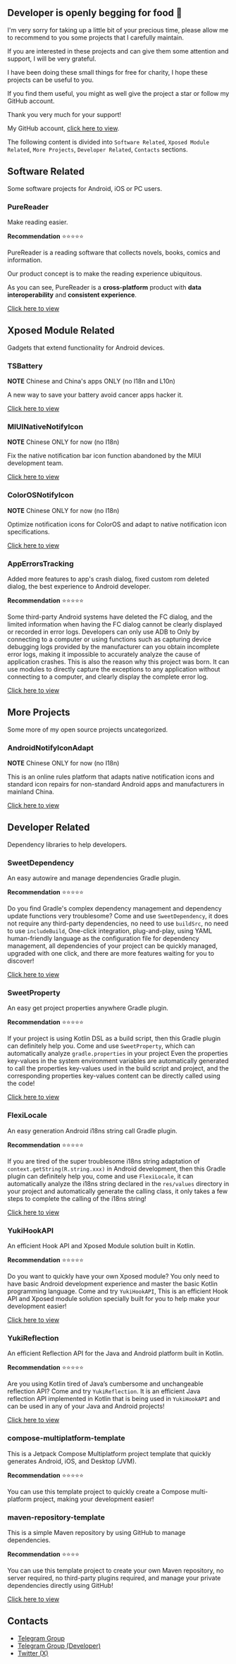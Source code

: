 ## Developer is openly begging for food 👋

I'm very sorry for taking up a little bit of your precious time,
please allow me to recommend to you some projects that I carefully maintain.

If you are interested in these projects and can give them some attention and support, I will be very grateful.

I have been doing these small things for free for charity, I hope these projects can be useful to you.

If you find them useful, you might as well give the project a star or follow my GitHub account.

Thank you very much for your support!

My GitHub account, [click here to view](https://github.com/fankes).

The following content is divided into `Software Related`, `Xposed Module Related`, `More Projects`, `Developer Related`, `Contacts` sections.

## Software Related

Some software projects for Android, iOS or PC users.

### PureReader

Make reading easier.

**Recommendation** ⭐⭐⭐⭐⭐

PureReader is a reading software that collects novels, books, comics and information.

Our product concept is to make the reading experience ubiquitous.

As you can see, PureReader is a **cross-platform** product with **data interoperability** and **consistent experience**.

[Click here to view](https://github.com/PureReader)

## Xposed Module Related

Gadgets that extend functionality for Android devices.

### TSBattery

**NOTE** Chinese and China's apps ONLY (no I18n and L10n)

A new way to save your battery avoid cancer apps hacker it.

[Click here to view](https://github.com/fankes/TSBattery)

### MIUINativeNotifyIcon

**NOTE** Chinese ONLY for now (no I18n)

Fix the native notification bar icon function abandoned by the MIUI development team.

[Click here to view](https://github.com/fankes/MIUINativeNotifyIcon)

### ColorOSNotifyIcon

**NOTE** Chinese ONLY for now (no I18n)

Optimize notification icons for ColorOS and adapt to native notification icon specifications.

[Click here to view](https://github.com/fankes/ColorOSNotifyIcon)

### AppErrorsTracking

Added more features to app's crash dialog, fixed custom rom deleted dialog, the best experience to Android developer.

**Recommendation** ⭐⭐⭐⭐⭐

Some third-party Android systems have deleted the FC dialog, and the limited information when having the FC dialog cannot be clearly displayed or
recorded in error logs. Developers can only use ADB to
Only by connecting to a computer or using functions such as capturing device debugging logs provided by the manufacturer can you obtain incomplete
error logs, making it impossible to accurately analyze the cause of application crashes.
This is also the reason why this project was born. It can use modules to directly capture the exceptions to any application without connecting to a
computer, and clearly display the complete error log.

[Click here to view](https://github.com/KitsunePie/AppErrorsTracking)

## More Projects

Some more of my open source projects uncategorized.

### AndroidNotifyIconAdapt

**NOTE** Chinese ONLY for now (no I18n)

This is an online rules platform that adapts native notification icons and standard icon
repairs for non-standard Android apps and manufacturers in mainland China.

[Click here to view](https://github.com/fankes/AndroidNotifyIconAdapt)

## Developer Related

Dependency libraries to help developers.

### SweetDependency

An easy autowire and manage dependencies Gradle plugin.

**Recommendation** ⭐⭐⭐⭐⭐

Do you find Gradle's complex dependency management and dependency update functions very troublesome? Come and use `SweetDependency`, it does not
require any third-party dependencies, no need to use `buildSrc`, no need to use `includeBuild`,
One-click integration, plug-and-play, using YAML human-friendly language as the configuration file for dependency management, all dependencies of your
project can be quickly managed, upgraded with one click, and there are more features waiting for you to discover!

[Click here to view](https://github.com/HighCapable/SweetDependency)

### SweetProperty

An easy get project properties anywhere Gradle plugin.

**Recommendation** ⭐⭐⭐⭐⭐

If your project is using Kotlin DSL as a build script, then this Gradle plugin can definitely help you. Come and use `SweetProperty`, which can
automatically analyze `gradle.properties` in your project
Even the properties key-values in the system environment variables are automatically generated to call the properties key-values used in the build
script and project, and the corresponding properties key-values content can be directly called using the code!

[Click here to view](https://github.com/HighCapable/SweetProperty)

### FlexiLocale

An easy generation Android i18ns string call Gradle plugin.

**Recommendation** ⭐⭐⭐⭐⭐

If you are tired of the super troublesome i18ns string adaptation of `context.getString(R.string.xxx)` in Android development, then this Gradle plugin
can definitely help you, come and use `FlexiLocale`,
it can automatically analyze the i18ns string declared in the `res/values` directory in your project and automatically generate the
calling class, it only takes a few steps to complete the calling of the i18ns string!

[Click here to view](https://github.com/BetterAndroid/FlexiLocale)

### YukiHookAPI

An efficient Hook API and Xposed Module solution built in Kotlin.

**Recommendation** ⭐⭐⭐⭐⭐

Do you want to quickly have your own Xposed module? You only need to have basic Android development experience and master the basic Kotlin programming
language. Come and try `YukiHookAPI`,
This is an efficient Hook API and Xposed module solution specially built for you to help make your development easier!

[Click here to view](https://github.com/fankes/YukiHookAPI)

### YukiReflection

An efficient Reflection API for the Java and Android platform built in Kotlin.

**Recommendation** ⭐⭐⭐⭐⭐

Are you using Kotlin tired of Java’s cumbersome and unchangeable reflection API? Come and try `YukiReflection`.
It is an efficient Java reflection API implemented in Kotlin that is being used in `YukiHookAPI` and can be used in any of your Java and Android
projects!

[Click here to view](https://github.com/fankes/YukiReflection)

### compose-multiplatform-template

This is a Jetpack Compose Multiplatform project template that quickly generates Android, iOS, and Desktop (JVM).

**Recommendation** ⭐⭐⭐⭐⭐

You can use this template project to quickly create a Compose multi-platform project, making your development easier!

### maven-repository-template

This is a simple Maven repository by using GitHub to manage dependencies.

**Recommendation** ⭐⭐⭐⭐

You can use this template project to create your own Maven repository, no server required, no third-party plugins required, and manage your private
dependencies directly using GitHub!

[Click here to view](https://github.com/HighCapable/maven-repository-template)

## Contacts

- [Telegram Group](https://t.me/XiaofangInternet)
- [Telegram Group (Developer)](https://t.me/HighCapable_Dev)
- [Twitter (X)](https://twitter.com/fankesyooni)